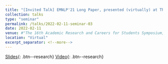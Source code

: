 ```yaml
---
title: "[Invited Talk] EMNLP'21 Long Paper, presented (virtually) at The 16th Academic Research and Careers for Students Symposium, ARCS 2022"
collection: talks
type: "seminar"
permalink: /talks/2022-02-11-seminar-03
date: 2022-02-11
venue: #"The 16th Academic Research and Careers for Students Symposium, ARCS 2022"
location: "Virtual"
excerpt_separator: <!--more-->
---
```


<!--more-->
[Slides](https://docs.google.com/presentation/d/e/2PACX-1vS_S0kSO5zze_gabGPnHZJsbjVQK0E3y8I0wk4DLC0BBj_07Wj9b0Ud2tkgEUJ96ASWL4X85fYDWirw/pub?start=false&loop=false&delayms=5000){: .btn--research} [Video](https://youtu.be/8bORBhTDENw){: .btn--research}
